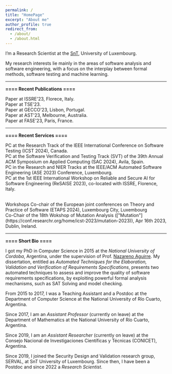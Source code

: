 ```yaml
---
permalink: /
title: "HomePage"
excerpt: "About me"
author_profile: true
redirect_from: 
  - /about/
  - /about.html
---
```


I’m a Research Scientist at the [SnT](https://wwwfr.uni.lu/snt), University of Luxembourg. 

My research interests lie mainly in the areas of software analysis and software engineering, with a focus on the interplay between formal methods, software testing and machine learning.

---------------------------------------------------------------------------------------------------------------------------------------------------------

**==== Recent Publications ====**<br/>

Paper at ISSRE'23, Florece, Italy.<br/>
Paper at TSE'23.<br/>
Paper at GECCO'23, Lisbon, Portugal.<br/>
Paper at AST'23, Melbourne, Australia.<br/>
Paper at FASE'23, Paris, France.<br/>

---------------------------------------------------------------------------------------------------------------------------------------------------------

**==== Recent Services ====**<br/>

PC at the Research Track of the IEEE International Conference on Software Testing (ICST 2024), Canada.<br/>
PC at the Software Verification and Testing Track (SVT) of the 39th Annual ACM Symposium on Applied Computing (SAC 2024), Avila, Spain.<br/>
PC in the Research and NIER Tracks at the IEEE/ACM Automated Software Engineering (ASE 2023) Conference, Luxembourg.<br/>
PC at the 1st IEEE International Workshop on Reliable and Secure AI for Software Engineering (ReSAISE 2023), co-located with ISSRE, Florence, Italy.<br/>

<br/>
Workshops Co-chair of the European joint conferences on Theory and Practice of Software
(ETAPS 2024), Luxembourg City, Luxembourg<br/>
Co-Chair of the 18th Wokshop of Mutation Analysis (["Mutation"](https://conf.researchr.org/home/icst-2023/mutation-2023)), Apr 16th 2023, Dublin, Ireland.<br/>


---------------------------------------------------------------------------------------------------------------------------------------------------------

**==== Short Bio ====**<br/>

I got my PhD in Computer Science in 2015 at the *National University of Cordoba*, Argentina, under the supervision of Prof. [Nazareno Aguirre](http://dc.exa.unrc.edu.ar/staff/naguirre/). 
My dissertation, entitled as *Automated Techniques for the Elaboration, Validation and Verification of Requirements Specifications*, presents two automated techniques to assess and improve the quality of software requirements specifications, by exploiting powerful formal analysis mechanisms, such as SAT Solving and model checking. 

From 2015 to 2017, I was a Teaching Assistant and a Postdoc at the Department of Computer Science at the National University of Río Cuarto, Argentina. 

Since 2017, I am an *Assistant Professor* (currently on leave) at the Department of Mathematics at the National University of Río Cuarto, Argentina. 

Since 2019, I am an *Assistant Researcher* (currently on leave) at the Consejo Nacional de Investigaciones Científicas y Técnicas (CONICET), Argentina.

Since 2019, I joined the Security Design and Validation research group, SERVAL, at SnT University of Luxembourg. Since then, I have been a Postdoc and since 2022 a *Research Scientist*.